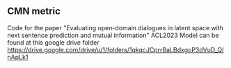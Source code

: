 ## CMN metric 
Code for the paper "Evaluating open-domain dialogues in latent space with next sentence prediction and mutual information" ACL2023
Model can be found at this google drive folder https://drive.google.com/drive/u/1/folders/1qkqcJCprrBaLBdxgoP3dVuD_QInApLk1
